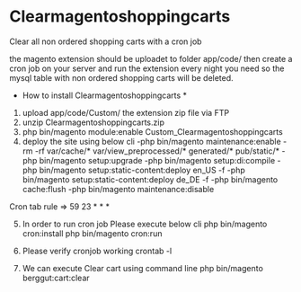 # Clearmagentoshoppingcarts
Clear all non ordered shopping carts with a cron job

the magento extension should be uploadet to folder app/code/
then create a cron job on your server and run the extension every night you need so the mysql table with non ordered shopping carts will be deleted.

* How to install Clearmagentoshoppingcarts *

1. upload app/code/Custom/ the extension zip file via FTP
2. unzip Clearmagentoshoppingcarts.zip
3. php bin/magento module:enable Custom_Clearmagentoshoppingcarts
4. deploy the site using below cli
 -php bin/magento maintenance:enable
 -rm -rf var/cache/* var/view_preprocessed/* generated/* pub/static/*
 -php bin/magento setup:upgrade
 -php bin/magento setup:di:compile
 -php bin/magento setup:static-content:deploy en_US -f
 -php bin/magento setup:static-content:deploy de_DE -f
 -php bin/magento cache:flush
 -php bin/magento maintenance:disable
 
Cron tab rule => 59 23 * * *

5. In order to run cron job
 Please execute below cli
 php bin/magento cron:install
 php bin/magento cron:run
 
6. Please verify cronjob working
 crontab -l
 
7. We can execute Clear cart using command line
php bin/magento berggut:cart:clear


 


